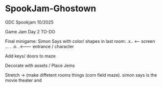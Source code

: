 # SpookJam-Ghostown
GDC Spookjam 10/2025

Game Jam Day 2 TO-DO

Final minigame: Simon Says with color/ shapes in last room: .x.. <-- screen
                                                            ... . 
                                                            .o. .<--- entrance / character

Add keys/ doors to maze

Decorate with assets / Place Jems

Stretch -> (make diffetent rooms things (corn field maze). simon says is the movie theater and 
